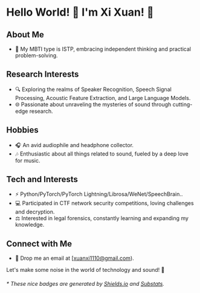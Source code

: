 # Hello World! 👋 I'm Xi Xuan! 🌈

## About Me
- 🧠 My MBTI type is ISTP, embracing independent thinking and practical problem-solving.

## Research Interests
- 🔍 Exploring the realms of Speaker Recognition, Speech Signal Processing, Acoustic Feature Extraction, and Large Language Models.
- 🌐 Passionate about unraveling the mysteries of sound through cutting-edge research.

## Hobbies
- 🎧 An avid audiophile and headphone collector.
- 🎶 Enthusiastic about all things related to sound, fueled by a deep love for music.

## Tech and Interests
- ⚡ Python/PyTorch/PyTorch Lightning/Librosa/WeNet/SpeechBrain..
- 💻 Participated in CTF network security competitions, loving challenges and decryption.
- ⚖️ Interested in legal forensics, constantly learning and expanding my knowledge.

## Connect with Me
- 📧 Drop me an email at [xuanxi1110@gmail.com).

Let's make some noise in the world of technology and sound! 🎉


<h6>* These nice badges are generated by <a href="https://shields.io/">Shields.io</a> and <a href="https://github.com/spencerwooo/Substats">Substats</a>.</h6>
